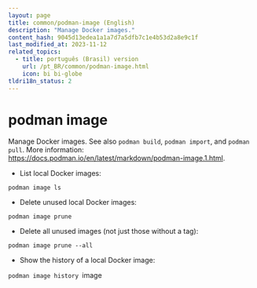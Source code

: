 ```yaml
---
layout: page
title: common/podman-image (English)
description: "Manage Docker images."
content_hash: 9045d13edea1a1a7d7a5dfb7c1e4b53d2a8e9c1f
last_modified_at: 2023-11-12
related_topics:
  - title: português (Brasil) version
    url: /pt_BR/common/podman-image.html
    icon: bi bi-globe
tldri18n_status: 2
---
```

# podman image

Manage Docker images.
See also `podman build`, `podman import`, and `podman pull`.
More information: <https://docs.podman.io/en/latest/markdown/podman-image.1.html>.

- List local Docker images:

`podman image ls`

- Delete unused local Docker images:

`podman image prune`

- Delete all unused images (not just those without a tag):

`podman image prune --all`

- Show the history of a local Docker image:

`podman image history `<span class="tldr-var badge badge-pill bg-dark-lm bg-white-dm text-white-lm text-dark-dm font-weight-bold">image</span>
